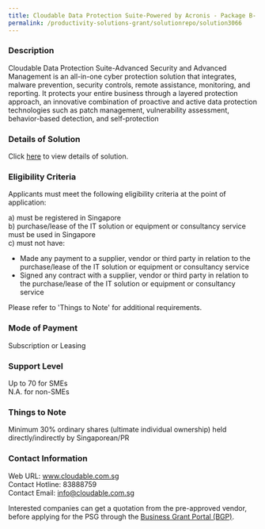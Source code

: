 ```yaml
---
title: Cloudable Data Protection Suite-Powered by Acronis - Package B- Advanced Security + Advanced Management 25 Licences
permalink: /productivity-solutions-grant/solutionrepo/solution3066
---
```


### Description

Cloudable Data Protection Suite-Advanced Security and Advanced Management is an all-in-one cyber protection solution that integrates, malware prevention, security controls, remote assistance, monitoring, and reporting.
It protects your entire business through a layered protection approach, an innovative combination of proactive and active data protection technologies such as patch management, vulnerability assessment, behavior-based detection, and self-protection

### Details of Solution

Click <a href='https://www.gobusiness.gov.sg/images/psg/Cloudable_20220050_Desensitised_Annex_3_Part_2.pdf' target='_blank' rel='noopener'>here</a> to view details of solution.

### Eligibility Criteria

Applicants must meet the following eligibility criteria at the point of application:

a) must be registered in Singapore <br>
b) purchase/lease of the IT solution or equipment or consultancy service must be used in Singapore <br>
c) must not have:
- Made any payment to a supplier, vendor or third party in relation to the purchase/lease of the IT solution or equipment or consultancy service
- Signed any contract with a supplier, vendor or third party in relation to the purchase/lease of the IT solution or equipment or consultancy service

Please refer to 'Things to Note' for additional requirements.

### Mode of Payment
Subscription or Leasing

### Support Level
Up to 70 for SMEs <br>
N.A. for non-SMEs

### Things to Note
Minimum 30% ordinary shares (ultimate individual ownership) held directly/indirectly by Singaporean/PR

### Contact Information
Web URL: www.cloudable.com.sg <br>Contact Hotline: 83888759 <br>Contact Email: info@cloudable.com.sg <br>

Interested companies can get a quotation from the pre-approved vendor, before applying for the PSG through the <a target='_blank' rel='noopener' href='https://www.businessgrants.gov.sg/'>Business Grant Portal (BGP)</a>.

